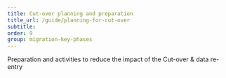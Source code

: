 ```yaml
---
title: Cut-over planning and preparation
title_url: /guide/planning-for-cut-over
subtitle:
order: 9
group: migration-key-phases
---
```


Preparation and activities to reduce the impact of the Cut-over & data re-entry